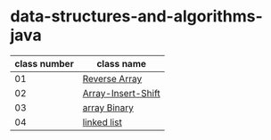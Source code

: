 # data-structures-and-algorithms-java

| **class number** | **class name** |
| ----------------- | ------------- |
| 01 | [Reverse Array](https://ahmadalasaad.github.io/data-structures-and-algorithms-java/reverseArray) |
| 02 | [Array-Insert-Shift](https://ahmadalasaad.github.io/data-structures-and-algorithms-java/arrayInsertShift) |
| 03 | [array Binary](https://ahmadalasaad.github.io/data-structures-and-algorithms-java/arrayBinary) |
| 04 | [linked list](https://ahmadalasaad.github.io/data-structures-and-algorithms-java/linkedList) |

